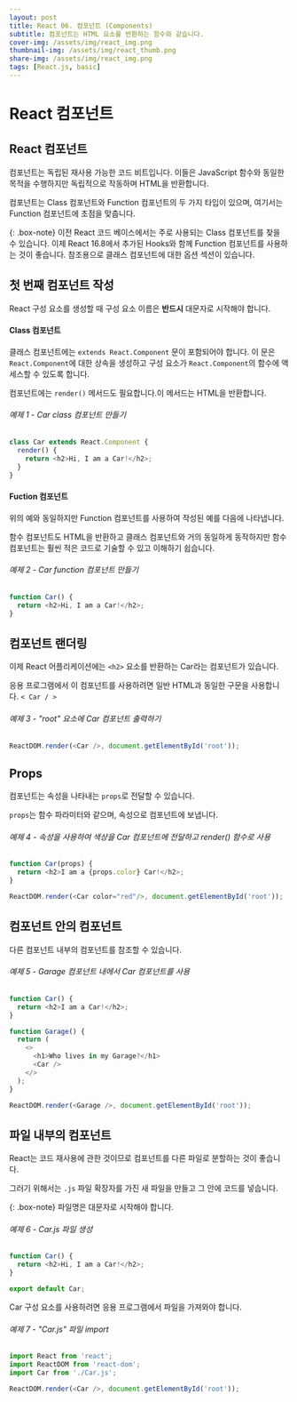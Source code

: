 ```yaml
---
layout: post
title: React 06. 컴포넌트 (Components)
subtitle: 컴포넌트는 HTML 요소를 반환하는 함수와 같습니다.
cover-img: /assets/img/react_img.png
thumbnail-img: /assets/img/react_thumb.png
share-img: /assets/img/react_img.png
tags: [React.js, basic]
---
```


# React 컴포넌트

## React 컴포넌트

컴포넌트는 독립된 재사용 가능한 코드 비트입니다. 이들은 JavaScript 함수와 동일한 목적을 수행하지만 독립적으로 작동하며 HTML을 반환합니다.

컴포넌트는 Class 컴포넌트와 Function 컴포넌트의 두 가지 타입이 있으며, 여기서는 Function 컴포넌트에 초점을 맞춥니다.

{: .box-note}
이전 React 코드 베이스에서는 주로 사용되는 Class 컴포넌트를 찾을 수 있습니다. 이제 React 16.8에서 추가된 Hooks와 함께 Function 컴포넌트를 사용하는 것이 좋습니다. 참조용으로 클래스 컴포넌트에 대한 옵션 섹션이 있습니다.

## 첫 번째 컴포넌트 작성

React 구성 요소를 생성할 때 구성 요소 이름은 **반드시** 대문자로 시작해야 합니다.

#### Class 컴포넌트

클래스 컴포넌트에는 ```extends React.Component``` 문이 포함되어야 합니다. 이 문은 ```React.Component```에 대한 상속을 생성하고 구성 요소가 ```React.Component```의 함수에 액세스할 수 있도록 합니다.

컴포넌트에는 ```render()``` 메서드도 필요합니다.이 메서드는 HTML을 반환합니다.

###### 예제 1 - Car class 컴포넌트 만들기

```javascript
class Car extends React.Component {
  render() {
    return <h2>Hi, I am a Car!</h2>;
  }
}
```

#### Fuction 컴포넌트

위의 예와 동일하지만 Function 컴포넌트를 사용하여 작성된 예를 다음에 나타냅니다.

함수 컴포넌트도 HTML을 반환하고 클래스 컴포넌트와 거의 동일하게 동작하지만 함수 컴포넌트는 훨씬 적은 코드로 기술할 수 있고 이해하기 쉽습니다.

###### 예제 2 - Car function 컴포넌트 만들기

```javascript
function Car() {
  return <h2>Hi, I am a Car!</h2>;
}
```

## 컴포넌트 랜더링

이제 React 어플리케이션에는 ```<h2>``` 요소를 반환하는 Car라는 컴포넌트가 있습니다.

응용 프로그램에서 이 컴포넌트를 사용하려면 일반 HTML과 동일한 구문을 사용합니다. ```< Car / >```

###### 예제 3 - "root" 요소에 Car 컴포넌트 출력하기

```javascript
ReactDOM.render(<Car />, document.getElementById('root'));
```

## Props

컴포넌트는 속성을 나타내는 ```props```로 전달할 수 있습니다.

```props```는 함수 파라미터와 같으며, 속성으로 컴포넌트에 보냅니다.

###### 예제 4 - 속성을 사용하여 색상을 Car 컴포넌트에 전달하고 render() 함수로 사용

```javascript
function Car(props) {
  return <h2>I am a {props.color} Car!</h2>;
}

ReactDOM.render(<Car color="red"/>, document.getElementById('root'));
```

## 컴포넌트 안의 컴포넌트

다른 컴포넌트 내부의 컴포넌트를 참조할 수 있습니다.

###### 예제 5 - Garage 컴포넌트 내에서 Car 컴포넌트를 사용

```javascript
function Car() {
  return <h2>I am a Car!</h2>;
}

function Garage() {
  return (
    <>
      <h1>Who lives in my Garage?</h1>
      <Car />
    </>
  );
}

ReactDOM.render(<Garage />, document.getElementById('root'));
```

## 파일 내부의 컴포넌트

React는 코드 재사용에 관한 것이므로 컴포넌트를 다른 파일로 분할하는 것이 좋습니다.

그러기 위해서는 ```.js``` 파일 확장자를 가진 새 파일을 만들고 그 안에 코드를 넣습니다.

{: .box-note}
파일명은 대문자로 시작해야 합니다.

###### 예제 6 - Car.js 파일 생성

```javascript
function Car() {
  return <h2>Hi, I am a Car!</h2>;
}

export default Car;
```

Car 구성 요소를 사용하려면 응용 프로그램에서 파일을 가져와야 합니다.

###### 예제 7 - "Car.js" 파일 import

```javascript
import React from 'react';
import ReactDOM from 'react-dom';
import Car from './Car.js';

ReactDOM.render(<Car />, document.getElementById('root'));
```
